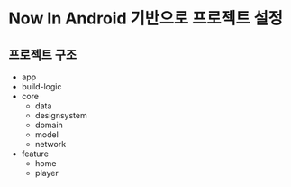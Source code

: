 # Now In Android 기반으로 프로젝트 설정

## 프로젝트 구조
- app
- build-logic
- core
  - data
  - designsystem
  - domain
  - model
  - network
- feature
  - home
  - player
